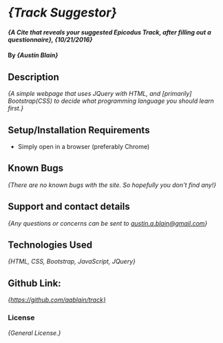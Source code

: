 # _{Track Suggestor}_

#### _{A Cite that reveals your suggested Epicodus Track, after filling out a questionnaire}, {10/21/2016}_

#### By _**{Austin Blain}**_

## Description

_{A simple webpage that uses JQuery with HTML, and [primarily] Bootstrap(CSS) to decide what programming language you should learn first.}_

## Setup/Installation Requirements

* Simply open in a browser (preferably Chrome)

## Known Bugs

_{There are no known bugs with the site. So hopefully you don't find any!}_

## Support and contact details

_{Any questions or concerns can be sent to austin.a.blain@gmail.com}_

## Technologies Used

_{HTML, CSS, Bootstrap, JavaScript, JQuery}_

## Github Link:

_{https://github.com/aablain/track}_

### License

*{General License.}*
